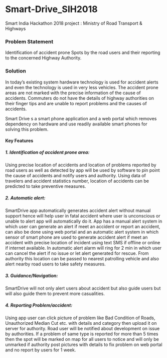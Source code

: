 # Smart-Drive_SIH2018
Smart India Hackathon 2018 project : Ministry of Road Transport & Highways

### Problem Statement
Identification of accident prone Spots by the road users and their reporting to the concerned Highway Authority.

### Solution
In today’s existing system hardware technology is used for accident alerts and even the technology is used in very less vehicles. The accident prone areas are not marked with the precise information of the cause of accidents. Commuters do not have the details of highway authorities on their finger tips and are unable to report problems and the causes of accidents.

Smart Drive s a smart phone application and a web portal which removes dependency on hardware and use readily available smart phones for solving this problem.

#### Key Features

##### 1. Identification of accident prone area:
Using precise location of accidents and location of problems reported by road users as well as detected by app will be used by software to pin point the cause of accidents and notify users and authority. Using data of travelers and accident statistics number, location of accidents can be predicted to take preventive measures.


##### 2. Automatic alert: 
SmartDrive app automatically generates accident alert without manual support hence will help user in fatal accident where user is unconscious or unable to alert app will automatically do it. App has a manual alert system in which user can generate an alert if meet an accident or report an accident, can also be done using web portal and an automatic alert system in which sensor of smart phone are used to generate accident alert if meet an accident with precise location of incident using text SMS if offline or online if internet available. In automatic alert alarm will ring for 2 min in which user can cancel the alert if no issue or let alert generated for rescue. From authority this location can be passed to nearest patrolling vehicle and also alert nearby road users to take safety measures.

##### 3. Guidance/Navigation:
SmartDrive will not only alert users about accident but also guide users but will also guide them to prevent more casualities.

##### 4. Reporting Problem/accident:
Using app user can click picture of problem like Bad Condition of Roads, Unauthorized Median Cut etc. with details and category then upload it on server for authority. Road user will be notified about development on issue by authorities. If a problem of same type is reported for more than 5 times then the spot will be marked on map for all
users to notice and will only be unmarked if authority post pictures with details to fix problem on web portal and no report by users for 1 week.

